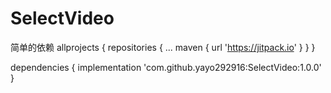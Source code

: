 # SelectVideo
简单的依赖
	allprojects {
		repositories {
			...
			maven { url 'https://jitpack.io' }
		}
	}
  
  dependencies {
	        implementation 'com.github.yayo292916:SelectVideo:1.0.0'
	}
